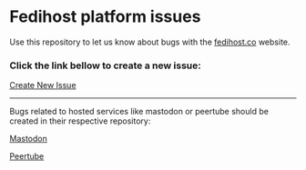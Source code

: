 # Fedihost platform issues
Use this repository to let us know about bugs with the [fedihost.co](https://fedihost.co) website.

### Click the link bellow to create a new issue:
[Create New Issue](https://github.com/fedihost-co/platform-issues/issues/new)

----
Bugs related to hosted services like mastodon or peertube should be created in their respective repository:

[Mastodon](https://github.com/mastodon/mastodon)

[Peertube](https://github.com/Chocobozzz/PeerTube)
